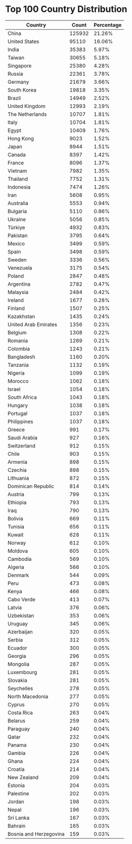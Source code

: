 # Top 100 Country Distribution
| Country | Count | Percentage |
|----|----|----|
| China | 125932 | 21.26% |
| United States | 95110 | 16.06% |
| India | 35383 | 5.97% |
| Taiwan | 30655 | 5.18% |
| Singapore | 25380 | 4.28% |
| Russia | 22361 | 3.78% |
| Germany | 21679 | 3.66% |
| South Korea | 19818 | 3.35% |
| Brazil | 14949 | 2.52% |
| United Kingdom | 12993 | 2.19% |
| The Netherlands | 10707 | 1.81% |
| Italy | 10704 | 1.81% |
| Egypt | 10409 | 1.76% |
| Hong Kong | 9023 | 1.52% |
| Japan | 8944 | 1.51% |
| Canada | 8397 | 1.42% |
| France | 8096 | 1.37% |
| Vietnam | 7982 | 1.35% |
| Thailand | 7752 | 1.31% |
| Indonesia | 7474 | 1.26% |
| Iran | 5608 | 0.95% |
| Australia | 5553 | 0.94% |
| Bulgaria | 5110 | 0.86% |
| Ukraine | 5056 | 0.85% |
| Türkiye | 4932 | 0.83% |
| Pakistan | 3795 | 0.64% |
| Mexico | 3499 | 0.59% |
| Spain | 3498 | 0.59% |
| Sweden | 3336 | 0.56% |
| Venezuela | 3175 | 0.54% |
| Poland | 2847 | 0.48% |
| Argentina | 2782 | 0.47% |
| Malaysia | 2484 | 0.42% |
| Ireland | 1677 | 0.28% |
| Finland | 1507 | 0.25% |
| Kazakhstan | 1435 | 0.24% |
| United Arab Emirates | 1356 | 0.23% |
| Belgium | 1308 | 0.22% |
| Romania | 1269 | 0.21% |
| Colombia | 1243 | 0.21% |
| Bangladesh | 1160 | 0.20% |
| Tanzania | 1132 | 0.19% |
| Nigeria | 1099 | 0.19% |
| Morocco | 1062 | 0.18% |
| Israel | 1054 | 0.18% |
| South Africa | 1043 | 0.18% |
| Hungary | 1038 | 0.18% |
| Portugal | 1037 | 0.18% |
| Philippines | 1037 | 0.18% |
| Greece | 991 | 0.17% |
| Saudi Arabia | 927 | 0.16% |
| Switzerland | 912 | 0.15% |
| Chile | 903 | 0.15% |
| Armenia | 898 | 0.15% |
| Czechia | 898 | 0.15% |
| Lithuania | 872 | 0.15% |
| Dominican Republic | 814 | 0.14% |
| Austria | 799 | 0.13% |
| Ethiopia | 793 | 0.13% |
| Iraq | 790 | 0.13% |
| Bolivia | 669 | 0.11% |
| Tunisia | 656 | 0.11% |
| Kuwait | 628 | 0.11% |
| Norway | 612 | 0.10% |
| Moldova | 605 | 0.10% |
| Cambodia | 569 | 0.10% |
| Algeria | 566 | 0.10% |
| Denmark | 544 | 0.09% |
| Peru | 473 | 0.08% |
| Kenya | 466 | 0.08% |
| Cabo Verde | 413 | 0.07% |
| Latvia | 376 | 0.06% |
| Uzbekistan | 353 | 0.06% |
| Uruguay | 345 | 0.06% |
| Azerbaijan | 320 | 0.05% |
| Serbia | 312 | 0.05% |
| Ecuador | 300 | 0.05% |
| Georgia | 296 | 0.05% |
| Mongolia | 287 | 0.05% |
| Luxembourg | 281 | 0.05% |
| Slovakia | 281 | 0.05% |
| Seychelles | 278 | 0.05% |
| North Macedonia | 277 | 0.05% |
| Cyprus | 270 | 0.05% |
| Costa Rica | 263 | 0.04% |
| Belarus | 259 | 0.04% |
| Paraguay | 240 | 0.04% |
| Qatar | 232 | 0.04% |
| Panama | 230 | 0.04% |
| Gambia | 226 | 0.04% |
| Ghana | 224 | 0.04% |
| Croatia | 214 | 0.04% |
| New Zealand | 209 | 0.04% |
| Estonia | 204 | 0.03% |
| Palestine | 202 | 0.03% |
| Jordan | 198 | 0.03% |
| Nepal | 196 | 0.03% |
| Sri Lanka | 167 | 0.03% |
| Bahrain | 165 | 0.03% |
| Bosnia and Herzegovina | 159 | 0.03% |
